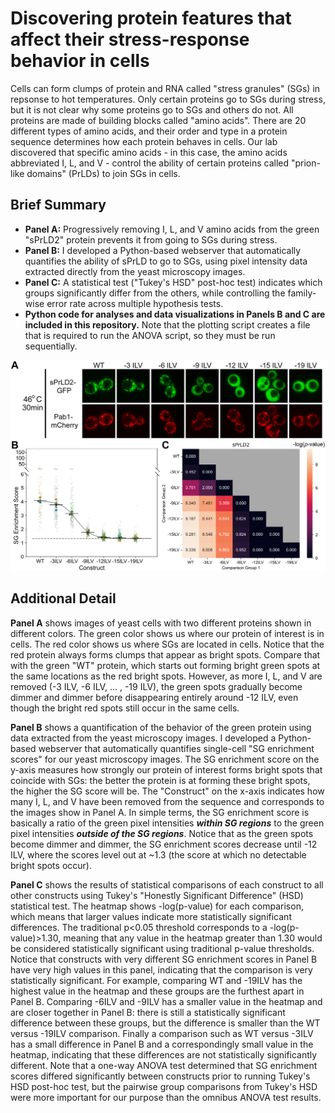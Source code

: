 # Discovering protein features that affect their stress-response behavior in cells
Cells can form clumps of protein and RNA called "stress granules" (SGs) in repsonse to hot temperatures. Only certain proteins go to SGs during stress, but it is not clear why some proteins go to SGs and others do not. All proteins are made of building blocks called "amino acids". There are 20 different types of amino acids, and their order and type in a protein sequence determines how each protein behaves in cells. Our lab discovered that specific amino acids - in this case, the amino acids abbreviated I, L, and V - control the ability of certain proteins called "prion-like domains" (PrLDs) to join SGs in cells.

## Brief Summary
- **Panel A:** Progressively removing I, L, and V amino acids from the green "sPrLD2" protein prevents it from going to SGs during stress.
- **Panel B:** I developed a Python-based webserver that automatically quantifies the ability of sPrLD to go to SGs, using pixel intensity data extracted directly from the yeast microscopy images.
- **Panel C:** A statistical test ("Tukey's HSD" post-hoc test) indicates which groups significantly differ from the others, while controlling the family-wise error rate across multiple hypothesis tests.
- **Python code for analyses and data visualizations in Panels B and C are included in this repository.** Note that the plotting script creates a file that is required to run the ANOVA script, so they must be run sequentially.

![SG figure](https://github.com/seancascarina/One_Figure_Summaries/blob/main/2024_JMB/SG_figure.png)

## Additional Detail
**Panel A** shows images of yeast cells with two different proteins shown in different colors. The green color shows us where our protein of interest is in cells. The red color shows us where SGs are located in cells. Notice that the red protein always forms clumps that appear as bright spots. Compare that with the green "WT" protein, which starts out forming bright green spots at the same locations as the red bright spots. However, as more I, L, and V are removed (-3 ILV, -6 ILV, ... , -19 ILV), the green spots gradually become dimmer and dimmer before disappearing entirely around -12 ILV, even though the bright red spots still occur in the same cells.

**Panel B** shows a quantification of the behavior of the green protein using data extracted from the yeast microscopy images. I developed a Python-based webserver that automatically quantifies single-cell "SG enrichment scores" for our yeast microscopy images. The SG enrichment score on the y-axis measures how strongly our protein of interest forms bright spots that coincide with SGs: the better the protein is at forming these bright spots, the higher the SG score will be. The "Construct" on the x-axis indicates how many I, L, and V have been removed from the sequence and corresponds to the images show in Panel A. In simple terms, the SG enrichment score is basically a ratio of the green pixel intensities ***within SG regions*** to the green pixel intensities ***outside of the SG regions***. Notice that as the green spots become dimmer and dimmer, the SG enrichment scores decrease until -12 ILV, where the scores level out at ~1.3 (the score at which no detectable bright spots occur).

**Panel C** shows the results of statistical comparisons of each construct to all other constructs using Tukey's "Honestly Significant Difference" (HSD) statistical test. The heatmap shows -log(p-value) for each comparison, which means that larger values indicate more statistically significant differences. The traditional p<0.05 threshold corresponds to a -log(p-value)>1.30, meaning that any value in the heatmap greater than 1.30 would be considered statistically significant using traditional p-value thresholds. Notice that constructs with very different SG enrichment scores in Panel B have very high values in this panel, indicating that the comparison is very statistically significant. For example, comparing WT and -19ILV has the highest value in the heatmap and these groups are the furthest apart in Panel B. Comparing -6ILV and -9ILV has a smaller value in the heatmap and are closer together in Panel B: there is still a statistically significant difference between these groups, but the difference is smaller than the WT versus -19ILV comparison. Finally a comparison such as WT versus -3ILV has a small difference in Panel B and a correspondingly small value in the heatmap, indicating that these differences are not statistically significantly different.
Note that a one-way ANOVA test determined that SG enrichment scores differed significantly between constructs prior to running Tukey's HSD post-hoc test, but the pairwise group comparisons from Tukey's HSD were more important for our purpose than the omnibus ANOVA test results.

